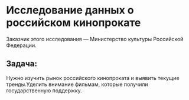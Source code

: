 # Исследование данных о российском кинопрокате
Заказчик этого исследования — Министерство культуры Российской Федерации.
## Задача:
Нужно изучить рынок российского кинопроката и выявить текущие тренды.Уделить внимание фильмам, которые получили государственную поддержку.
